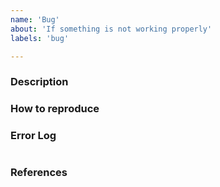```yaml
---
name: 'Bug'
about: 'If something is not working properly'
labels: 'bug'

---
```


<!-- If you don't need any of these sections, just remove them...-->

### Description
<!-- Give a detailed description of what is wrong -->


### How to reproduce
<!-- A detailed step by step guide how the error can be 
reproduced really helps fixing it. -->


### Error Log 
<!-- If the console contains some information that could 
help identifing the problem paste them in the next empty line --> 
```

```

### References
<!-- If this affects other issues/pull requests/or specific code, reference it:
#2 - A recent issue or Pull request
codeoverflow-org/chatoverflow-api#10 - Issue or pr from different repo
ddc94ecc7481b8fd34b6bb2a88eaf3a53c5ebfdb - A commit
https://github.com/codeoverflow-org/chatoverflow/blob/e42c17d5524f82c83c7111943d11ee612d40d681/bootstrap/src/main/scala/Bootstrap.scala#L47
   - A specific line in code
-->


<!-- Final checklist:

Please make sure that your error hasn't already been reportet.
The issues page hase a nice search and filter function for that.

-->